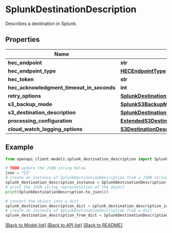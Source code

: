 # SplunkDestinationDescription

Describes a destination in Splunk.

## Properties

Name | Type | Description | Notes
------------ | ------------- | ------------- | -------------
**hec_endpoint** | **str** |  | [optional] 
**hec_endpoint_type** | [**HECEndpointType**](HECEndpointType.md) |  | [optional] 
**hec_token** | **str** |  | [optional] 
**hec_acknowledgment_timeout_in_seconds** | **int** |  | [optional] 
**retry_options** | [**SplunkDestinationDescriptionRetryOptions**](SplunkDestinationDescriptionRetryOptions.md) |  | [optional] 
**s3_backup_mode** | [**SplunkS3BackupMode**](SplunkS3BackupMode.md) |  | [optional] 
**s3_destination_description** | [**SplunkDestinationDescriptionS3DestinationDescription**](SplunkDestinationDescriptionS3DestinationDescription.md) |  | [optional] 
**processing_configuration** | [**ExtendedS3DestinationConfigurationProcessingConfiguration**](ExtendedS3DestinationConfigurationProcessingConfiguration.md) |  | [optional] 
**cloud_watch_logging_options** | [**S3DestinationDescriptionCloudWatchLoggingOptions**](S3DestinationDescriptionCloudWatchLoggingOptions.md) |  | [optional] 

## Example

```python
from openapi_client.models.splunk_destination_description import SplunkDestinationDescription

# TODO update the JSON string below
json = "{}"
# create an instance of SplunkDestinationDescription from a JSON string
splunk_destination_description_instance = SplunkDestinationDescription.from_json(json)
# print the JSON string representation of the object
print(SplunkDestinationDescription.to_json())

# convert the object into a dict
splunk_destination_description_dict = splunk_destination_description_instance.to_dict()
# create an instance of SplunkDestinationDescription from a dict
splunk_destination_description_from_dict = SplunkDestinationDescription.from_dict(splunk_destination_description_dict)
```
[[Back to Model list]](../README.md#documentation-for-models) [[Back to API list]](../README.md#documentation-for-api-endpoints) [[Back to README]](../README.md)


